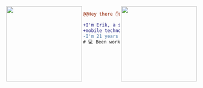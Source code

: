 <img align="right" height="200" src="https://media.giphy.com/media/l3fQ7hK1hpqujCXbG/giphy.gif"/>
<img align="left" height="200" src="https://media.giphy.com/media/l3fQ7hK1hpqujCXbG/giphy.gif"/>


```diff
@@Hey there ✋@@

+I'm Erik, a software developer. Currently focused on 
+mobile technologies, digital design and UX
-I'm 21 years old, living in São Paulo, Brazil-
# 💻 Been working with react native, nodejs and a lot of js! 
```

